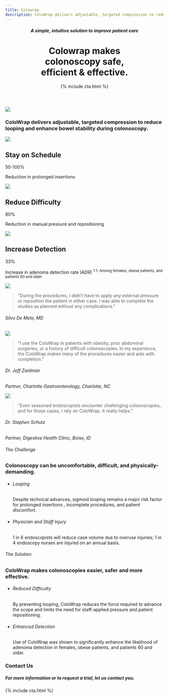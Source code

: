 ```yaml
---
title: Colowrap
description: ColoWrap delivers adjustable, targeted compression to reduce looping and enhance bowel stability during colonoscopy.
---
```


<header class="header">
	<div class="frame">
		<div class="content">
			<div class="text">
				<h5>A simple, intuitive solution to improve patient care</h5>
				<h1>Colowrap makes <br/>colonoscopy safe, <br/>efficient &amp; effective.</h1>
			</div>
			{% include cta.html %}
		</div>
	</div>
</header>
<main class="main">
	<section class="section video">
		<div class="frame">
			<div class="content">
				<div class="video">
					<a href="http://www.youtube.com/embed/_t0gV4tRDxI" target="lightbox">
						<img src="{{site.baseurl}}/assets/img/video.jpg">
						<span class="play"></span>
					</a>
				</div>
				<div class="description">
					<h3>ColoWrap delivers adjustable, targeted compression to reduce looping and enhance bowel stability during colonoscopy.</h3>
				</div>
			</div>
		</div>
	</section>
	<section class="section stats">
		<div class="frame">
			<div class="content">
				<div class="stats">
					<div class="stat">
						<div class="stat-body">
							<div class="stat-graphic"><img src="{{site.baseurl}}/assets/img/stat-schedule.png" /></div>
							<div class="stat-content">
								<h2 class="h6">Stay on Schedule</h2>
								<div class="data">50-100%</div>
								<p>Reduction in prolonged insertions</p>
							</div>
						</div>
					</div>
					<div class="stat">
						<div class="stat-body">
							<div class="stat-graphic"><img src="{{site.baseurl}}/assets/img/stat-difficulty.png" /></div>
							<div class="stat-content">
								<h2 class="h6">Reduce Difficulty</h2>
								<div class="data">80%</div>
								<p>Reduction in manual pressure and repositioning</p>
							</div>
						</div>
					</div>
					<div class="stat">
						<div class="stat-body">
							<div class="stat-graphic"><img src="{{site.baseurl}}/assets/img/stat-detection.png" /></div>
							<div class="stat-content">
								<h2 class="h6">Increase Detection</h2>
								<div class="data">33%</div>
								<p>
									Increase in adenoma detection rate (ADR)
									<sup>
										1
										<span class="ui-tooltip">1. Among females, obese patients, and patients 60 and older</span>
									</sup>
								</p>
							</div>
						</div>
					</div>
				</div>
			</div>
		</div>
	</section>
	<section class="section quotes">
		<div class="frame">
			<div class="content">
				<div class="quotes">
					<div class="fader">
						<div class="fader-content">
							<div>
								<div class="quote">
									<div class="quote-body">
										<div class="quote-avatar"><img src="{{site.baseurl}}/assets/img/quote-demelo.jpg" /></div>
										<div class="quote-content">
											<blockquote>"During the procedures, I didn’t have to apply any external pressure or reposition the patient in either case. I was able to complete the studies as planned without any complications."</blockquote>
											<cite>
												<h6>Silvo De Melo, MD</h6>
											</cite>
										</div>
									</div>
								</div>
							</div>
							<div>
								<div class="quote">
									<div class="quote-body">
										<div class="quote-avatar"><img src="{{site.baseurl}}/assets/img/quote-zaidman.jpg" /></div>
										<div class="quote-content">
											<blockquote>"I use the ColoWrap in patients with obesity, prior abdominal surgeries, or a history of difficult colonoscopies. In my experience, the ColoWrap makes many of the procedures easier and aids with completion."</blockquote>
											<cite>
												<h6>Dr. Jeff Zaidman</h6>
												<p>Partner, Charlotte Gastroenterology, Charlotte, NC</p>
											</cite>
										</div>
									</div>
								</div>
							</div>
							<div>
								<div class="quote">
									<div class="quote-body">
										<div class="quote-avatar"><img src="{{site.baseurl}}/assets/img/quote-schutz.jpg" /></div>
										<div class="quote-content">
											<blockquote>"Even seasoned endoscopists encounter challenging colonoscopies, and for those cases, I rely on ColoWrap. It really helps."</blockquote>
											<cite>
												<h6>Dr. Stephen Schutz</h6>
												<p>Partner, Digestive Health Clinic, Boise, ID</p>
											</cite>
										</div>
									</div>
								</div>
							</div>
						</div>
					</div>
				</div>
			</div>
		</div>
	</section>
	<section class="section summaries">
		<div class="frame">
			<div class="content">
				<div class="summaries">
					<div class="summary problem">
						<h6>The Challenge</h6>
						<h3>Colonoscopy can be uncomfortable, difficult, and physically-demanding.</h3>
						<ul>
							<li>
								<h6>Looping</h6>
								<p>Despite technical advances, sigmoid looping remains a major risk factor for prolonged insertions , incomplete procedures, and patient discomfort.</p>
							</li>
							<li>
								<h6>Physician and Staff Injury</h6>
								<p>1 in 6 endoscopists will reduce case volume due to overuse injuries; 1 in 4 endoscopy nurses are injured on an annual basis.</p>
							</li>
						</ul>
					</div>
					<div class="summary solution">
						<h6>The Solution</h6>
						<h3>ColoWrap makes colonoscopies easier, safer and more effective.</h3>
						<ul>
							<li>
								<h6>Reduced Difficulty</h6>
								<p>By preventing looping, ColoWrap reduces the force required to advance the scope and limits the need for staff-applied pressure and patient repositioning. </p>
							</li>
							<li>
								<h6>Enhanced Detection</h6>
								<p>Use of ColoWrap was shown to significantly enhance the likelihood of adenoma detection in females, obese patients, and patients 60 and older.</p>
							</li>
						</ul>
					</div>
				</div>
			</div>
		</div>
	</section>
	<section class="section contact">
		<div class="frame">
			<div class="content">
				<div class="contact">
					<div class="text">
						<h3>Contact Us</h3>
						<h5>For more information or to request a trial, let us contact you.</h5>
					</div>
					{% include cta.html %}
				</div>
			</div>
		</div>
	</section>
</main>